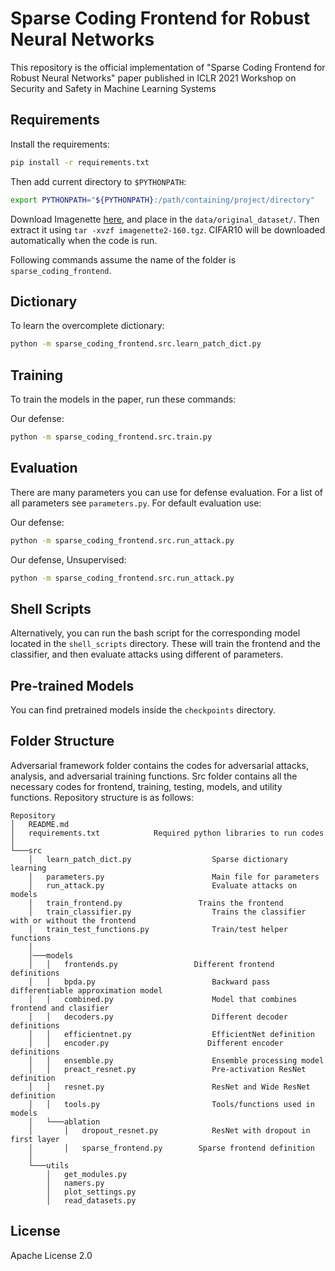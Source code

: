 # Sparse Coding Frontend for Robust Neural Networks

This repository is the official implementation of "Sparse Coding Frontend for Robust Neural Networks" paper published in ICLR 2021 Workshop on Security and Safety in Machine Learning Systems

## Requirements

Install the requirements:

```bash
pip install -r requirements.txt
```

Then add current directory to `$PYTHONPATH`:

```bash
export PYTHONPATH="${PYTHONPATH}:/path/containing/project/directory"
```

Download Imagenette [here](https://s3.amazonaws.com/fast-ai-imageclas/imagenette2-160.tgz), and place in the `data/original_dataset/`. Then extract it using `tar -xvzf imagenette2-160.tgz`.
CIFAR10 will be downloaded automatically when the code is run.

Following commands assume the name of the folder is `sparse_coding_frontend`.

## Dictionary

To learn the overcomplete dictionary:

```bash
python -m sparse_coding_frontend.src.learn_patch_dict.py
```


## Training

To train the models in the paper, run these commands:

Our defense:
```bash
python -m sparse_coding_frontend.src.train.py  
```

## Evaluation

There are many parameters you can use for defense evaluation. For a list of all parameters see `parameters.py`. For default evaluation use:

Our defense:
```bash
python -m sparse_coding_frontend.src.run_attack.py 
```
Our defense, Unsupervised:
```bash
python -m sparse_coding_frontend.src.run_attack.py 
```


## Shell Scripts

Alternatively, you can run the bash script for the corresponding model located in the `shell_scripts` directory. These will train the frontend and the classifier, and then evaluate attacks using different of parameters.

## Pre-trained Models

You can find pretrained models inside the `checkpoints` directory.


## Folder Structure 

Adversarial framework folder contains the codes for adversarial attacks, analysis, and adversarial training functions. Src folder contains all the necessary codes for frontend, training, testing, models, and utility functions. Repository structure is as follows:

```
Repository
│   README.md
│   requirements.txt            Required python libraries to run codes
│	
└───src     
    │   learn_patch_dict.py                  Sparse dictionary learning
    │   parameters.py                        Main file for parameters
    │   run_attack.py                        Evaluate attacks on models
    │   train_frontend.py                 Trains the frontend
    │   train_classifier.py                  Trains the classifier with or without the frontend
    │   train_test_functions.py              Train/test helper functions
    │
    │───models
    │   │   frontends.py 	             Different frontend definitions
    │   │   bpda.py 	                     Backward pass differentiable approximation model
    │   │   combined.py                      Model that combines frontend and clasifier
    │   │   decoders.py                      Different decoder definitions
    │   │   efficientnet.py                  EfficientNet definition
    │   │   encoder.py                      Different encoder definitions
    │   │   ensemble.py                      Ensemble processing model
    │   │   preact_resnet.py                 Pre-activation ResNet definition
    │   │   resnet.py                        ResNet and Wide ResNet definition
    │   │   tools.py                         Tools/functions used in models
    │   └───ablation
    │       │   dropout_resnet.py            ResNet with dropout in first layer
    │       │   sparse_frontend.py        Sparse frontend definition
    │
    └───utils
        │   get_modules.py                   
        │   namers.py
        │   plot_settings.py
        │   read_datasets.py

```

## License

Apache License 2.0
